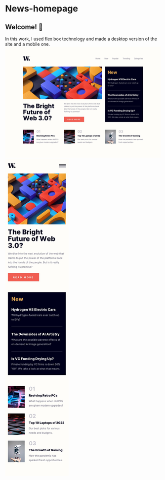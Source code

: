 # News-homepage
## Welcome! 👋
In this work, I used flex box technology and made a desktop version of the site and a mobile one.
![Design preview desktop](./design/desktop-design.jpg)
![Design preview mobile](./design/mobile-design.jpg)

